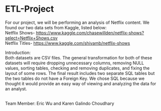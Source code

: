 # ETL-Project

For our project, we will be performing an analysis of Netflix content. We found our two data sets from Kaggle, listed below:<br>
Netflix Shows- https://www.kaggle.com/chasewillden/netflix-shows?select=Netflix+Shows.csv<br>
Netflix Titles- https://www.kaggle.com/shivamb/netflix-shows<br> 


Introduction:<br>
Both datasets are CSV files. The general transformation for both of these datasets will require dropping unnecessary columns, removing NULL values, sorting tables, checking and removing duplicates, and fixing the layout of some rows. The final result includes two separate SQL tables but the two tables do not have a Foreign Key. We chose SQL because we thought it would provide an easy way of viewing and analyzing the data for an analyst.
<br> 
<br> 


Team Member: Eric Wu and Karen Galindo Choudhary 
